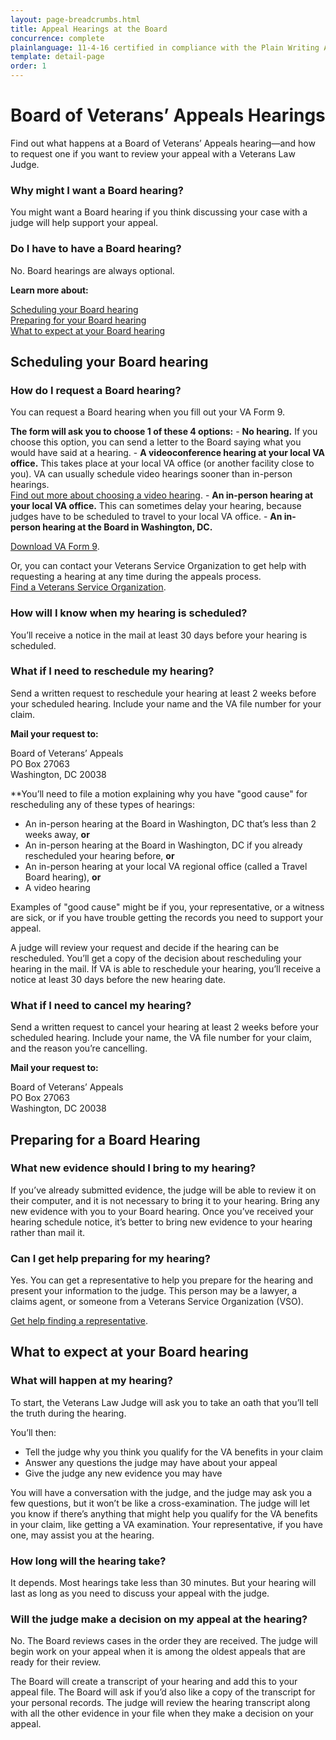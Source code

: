 ```yaml
---
layout: page-breadcrumbs.html
title: Appeal Hearings at the Board
concurrence: complete
plainlanguage: 11-4-16 certified in compliance with the Plain Writing Act
template: detail-page
order: 1
---
```

# Board of Veterans’ Appeals Hearings

<div class="va-introtext">
  
Find out what happens at a Board of Veterans’ Appeals hearing—and how to request one if you want to review your appeal with a Veterans Law Judge.

</div>

<div class="feature" markdown=“1”>
  
### Why might I want a Board hearing?

You might want a Board hearing if you think discussing your case with a judge will help support your appeal.

### Do I have to have a Board hearing?

No. Board hearings are always optional. 

</div>

**Learn more about:**

[Scheduling your Board hearing](#scheduling)<br>
[Preparing for your Board hearing](#preparing)<br>
[What to expect at your Board hearing](#expect)

<section id="scheduling">

  ## Scheduling your Board hearing

  ### How do I request a Board hearing?

  You can request a Board hearing when you fill out your VA Form 9.<br>

  **The form will ask you to choose 1 of these 4 options:**
    -	**No hearing.** If you choose this option, you can send a letter to the Board saying what you would have said at a hearing.
    -	**A videoconference hearing at your local VA office.** This takes place at your local VA office (or another facility close to you). VA can usually schedule video hearings sooner than in-person hearings.<br>
    [Find out more about choosing a video hearing](https://www.bva.va.gov/docs/BVA-VideoHearing-508version.pdf).
    -	**An in-person hearing at your local VA office.** This can sometimes delay your hearing, because judges have to be scheduled to travel to your local VA office.
    -	**An in-person hearing at the Board in Washington, DC.**

  [Download VA Form 9](https://www.va.gov/vaforms/va/pdf/va9.pdf).

  Or, you can contact your Veterans Service Organization to get help with requesting a hearing at any time during the appeals process.<br>
  [Find a Veterans Service Organization](https://www.va.gov/vso/).

  ### How will I know when my hearing is scheduled?

  You’ll receive a notice in the mail at least 30 days before your hearing is scheduled.

  ### What if I need to reschedule my hearing?

  Send a written request to reschedule your hearing at least 2 weeks before your scheduled hearing. Include your name and the VA file number for your claim.

  **Mail your request to:**

  <p class="va-address-block">
  Board of Veterans’ Appeals<br>
  PO Box 27063<br>
  Washington, DC 20038<br>
  </p>

  **You’ll need to file a motion explaining why you have "good cause" for rescheduling any of these types of hearings:

  - An in-person hearing at the Board in Washington, DC that’s less than 2 weeks away, **or**
  - An in-person hearing at the Board in Washington, DC if you already rescheduled your hearing before, **or**
  - An in-person hearing at your local VA regional office (called a Travel Board hearing), **or**
  - A video hearing

  Examples of "good cause" might be if you, your representative, or a witness are sick, or if you have trouble getting the records you need to support your appeal.

  A judge will review your request and decide if the hearing can be rescheduled. You’ll get a copy of the decision about rescheduling your hearing in the mail. If VA is able to reschedule your hearing, you’ll receive a notice at least 30 days before the new hearing date.

  ### What if I need to cancel my hearing?

  Send a written request to cancel your hearing at least 2 weeks before your scheduled hearing. Include your name, the VA file number for your claim, and the reason you’re cancelling.

  **Mail your request to:**

  <p class="va-address-block">
  Board of Veterans’ Appeals<br>
  PO Box 27063<br>
  Washington, DC 20038<br>
  </p>
</section>

<section id="preparing">

  ## Preparing for a Board Hearing

  ### What new evidence should I bring to my hearing?

  If you’ve already submitted evidence, the judge will be able to review it on their computer, and it is not necessary to bring it to your hearing. Bring any new evidence with you to your Board hearing. Once you’ve received your hearing schedule notice, it’s better to bring new evidence to your hearing rather than mail it.

  ### Can I get help preparing for my hearing? 

  Yes. You can get a representative to help you prepare for the hearing and present your information to the judge. This person may be a lawyer, a claims agent, or someone from a Veterans Service Organization (VSO). 

  [Get help finding a representative](/disability-benefits/apply/help/).
</section>

<section id="expect">

  ## What to expect at your Board hearing

  ### What will happen at my hearing?

  To start, the Veterans Law Judge will ask you to take an oath that you’ll tell the truth during the hearing.

  You’ll then:
  - Tell the judge why you think you qualify for the VA benefits in your claim
  - Answer any questions the judge may have about your appeal
  - Give the judge any new evidence you may have

  You will have a conversation with the judge, and the judge may ask you a few questions, but it won’t be like a cross-examination. The judge will let you know if there’s anything that might help you qualify for the VA benefits in your claim, like getting a VA examination. Your representative, if you have one, may assist you at the hearing.

  ### How long will the hearing take?

  It depends. Most hearings take less than 30 minutes. But your hearing will last as long as you need to discuss your appeal with the judge.

  ### Will the judge make a decision on my appeal at the hearing?

  No. The Board reviews cases in the order they are received. The judge will begin work on your appeal when it is among the oldest appeals that are ready for their review.

  The Board will create a transcript of your hearing and add this to your appeal file. The Board will ask if you’d also like a copy of the transcript for your personal records. The judge will review the hearing transcript along with all the other evidence in your file when they make a decision on your appeal.
</section>